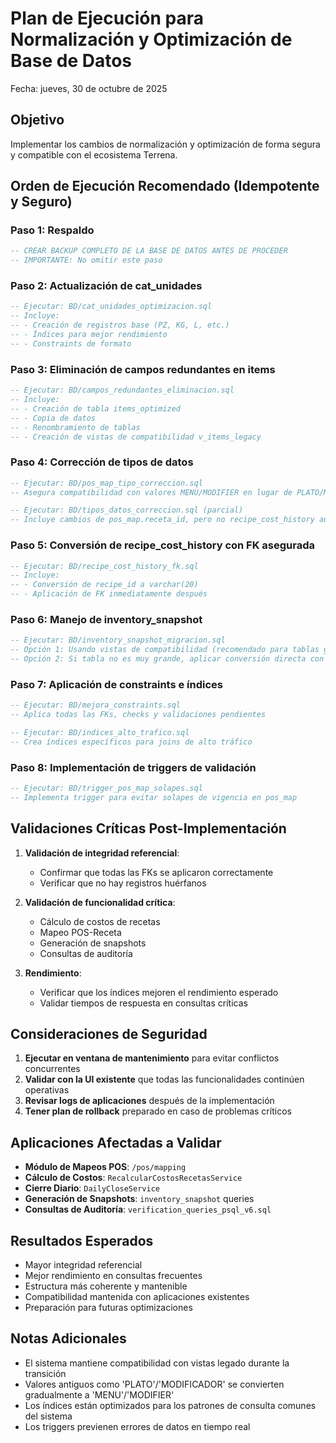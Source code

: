 # Plan de Ejecución para Normalización y Optimización de Base de Datos
Fecha: jueves, 30 de octubre de 2025

## Objetivo
Implementar los cambios de normalización y optimización de forma segura y compatible con el ecosistema Terrena.

## Orden de Ejecución Recomendado (Idempotente y Seguro)

### Paso 1: Respaldo
```sql
-- CREAR BACKUP COMPLETO DE LA BASE DE DATOS ANTES DE PROCEDER
-- IMPORTANTE: No omitir este paso
```

### Paso 2: Actualización de cat_unidades
```sql
-- Ejecutar: BD/cat_unidades_optimizacion.sql
-- Incluye:
-- - Creación de registros base (PZ, KG, L, etc.)
-- - Índices para mejor rendimiento
-- - Constraints de formato
```

### Paso 3: Eliminación de campos redundantes en items
```sql
-- Ejecutar: BD/campos_redundantes_eliminacion.sql
-- Incluye:
-- - Creación de tabla items_optimized
-- - Copia de datos
-- - Renombramiento de tablas
-- - Creación de vistas de compatibilidad v_items_legacy
```

### Paso 4: Corrección de tipos de datos
```sql
-- Ejecutar: BD/pos_map_tipo_correccion.sql
-- Asegura compatibilidad con valores MENU/MODIFIER en lugar de PLATO/MODIFICADOR

-- Ejecutar: BD/tipos_datos_correccion.sql (parcial)
-- Incluye cambios de pos_map.receta_id, pero no recipe_cost_history aún
```

### Paso 5: Conversión de recipe_cost_history con FK asegurada
```sql
-- Ejecutar: BD/recipe_cost_history_fk.sql
-- Incluye:
-- - Conversión de recipe_id a varchar(20)
-- - Aplicación de FK inmediatamente después
```

### Paso 6: Manejo de inventory_snapshot
```sql
-- Ejecutar: BD/inventory_snapshot_migracion.sql
-- Opción 1: Usando vistas de compatibilidad (recomendado para tablas grandes)
-- Opción 2: Si tabla no es muy grande, aplicar conversión directa con FK
```

### Paso 7: Aplicación de constraints e índices
```sql
-- Ejecutar: BD/mejora_constraints.sql
-- Aplica todas las FKs, checks y validaciones pendientes

-- Ejecutar: BD/indices_alto_trafico.sql
-- Crea índices específicos para joins de alto tráfico
```

### Paso 8: Implementación de triggers de validación
```sql
-- Ejecutar: BD/trigger_pos_map_solapes.sql
-- Implementa trigger para evitar solapes de vigencia en pos_map
```

## Validaciones Críticas Post-Implementación

1. **Validación de integridad referencial**:
   - Confirmar que todas las FKs se aplicaron correctamente
   - Verificar que no hay registros huérfanos

2. **Validación de funcionalidad crítica**:
   - Cálculo de costos de recetas
   - Mapeo POS-Receta
   - Generación de snapshots
   - Consultas de auditoría

3. **Rendimiento**:
   - Verificar que los índices mejoren el rendimiento esperado
   - Validar tiempos de respuesta en consultas críticas

## Consideraciones de Seguridad

1. **Ejecutar en ventana de mantenimiento** para evitar conflictos concurrentes
2. **Validar con la UI existente** que todas las funcionalidades continúen operativas
3. **Revisar logs de aplicaciones** después de la implementación
4. **Tener plan de rollback** preparado en caso de problemas críticos

## Aplicaciones Afectadas a Validar

- **Módulo de Mapeos POS**: `/pos/mapping`
- **Cálculo de Costos**: `RecalcularCostosRecetasService`
- **Cierre Diario**: `DailyCloseService` 
- **Generación de Snapshots**: `inventory_snapshot` queries
- **Consultas de Auditoría**: `verification_queries_psql_v6.sql`

## Resultados Esperados

- Mayor integridad referencial
- Mejor rendimiento en consultas frecuentes
- Estructura más coherente y mantenible
- Compatibilidad mantenida con aplicaciones existentes
- Preparación para futuras optimizaciones

## Notas Adicionales

- El sistema mantiene compatibilidad con vistas legado durante la transición
- Valores antiguos como 'PLATO'/'MODIFICADOR' se convierten gradualmente a 'MENU'/'MODIFIER'
- Los índices están optimizados para los patrones de consulta comunes del sistema
- Los triggers previenen errores de datos en tiempo real
